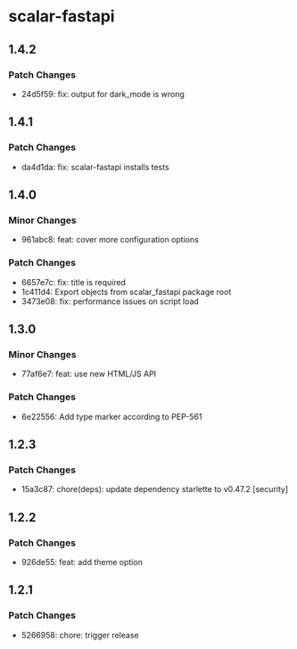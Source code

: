 # scalar-fastapi

## 1.4.2

### Patch Changes

- 24d5f59: fix: output for dark_mode is wrong

## 1.4.1

### Patch Changes

- da4d1da: fix: scalar-fastapi installs tests

## 1.4.0

### Minor Changes

- 961abc8: feat: cover more configuration options

### Patch Changes

- 6657e7c: fix: title is required
- 1c411d4: Export objects from scalar_fastapi package root
- 3473e08: fix: performance issues on script load

## 1.3.0

### Minor Changes

- 77af6e7: feat: use new HTML/JS API

### Patch Changes

- 6e22556: Add type marker according to PEP-561

## 1.2.3

### Patch Changes

- 15a3c87: chore(deps): update dependency starlette to v0.47.2 [security]

## 1.2.2

### Patch Changes

- 926de55: feat: add theme option

## 1.2.1

### Patch Changes

- 5266958: chore: trigger release
